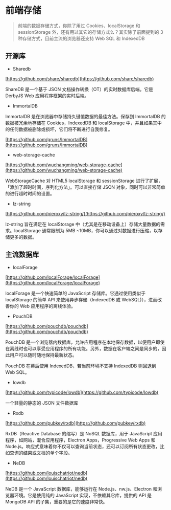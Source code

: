 # 前端存储

> 前端的数据存储方式，你除了用过 Cookies、localStorage 和 sessionStorage 外，还有用过其它的存储方式么？其实除了前面提到的 3 种存储方式，目前主流的浏览器还支持 Web SQL 和 IndexedDB

## 开源库

- Sharedb

[https://github.com/share/sharedb](https://github.com/share/sharedb)

ShareDB 是一个基于 JSON 文档操作转换（OT）的实时数据库后端。它是 DerbyJS Web 应用程序框架的实时后端。

- ImmortalDB

ImmortalDB 是在浏览器中存储持久键值数据的最佳方法。保存到 ImmortalDB 的数据被冗余地存储在 Cookies，IndexedDB 和  localStorage 中，并且如果其中的任何数据被删除或损坏，它们将不断进行自我修复。

[https://github.com/gruns/ImmortalDB](https://github.com/gruns/ImmortalDB)

- web-storage-cache

[https://github.com/wuchangming/web-storage-cache](https://github.com/wuchangming/web-storage-cache)

WebStorageCache 对 HTML5 localStorage 和 sessionStorage 进行了扩展，「添加了超时时间，序列化方法」。可以直接存储 JSON 对象，同时可以非常简单的进行超时时间的设置。

- lz-string

[https://github.com/pieroxy/lz-string/](https://github.com/pieroxy/lz-string/)

lz-string 旨在满足在 localStorage 中（尤其是在移动设备上）存储大量数据的需求。localStorage 通常限制为 5MB ~10MB，你可以通过对数据进行压缩，以存储更多的数据。

## 主流数据库

- localForage

[https://github.com/localForage/localForage](https://github.com/localForage/localForage)

localForage 是一个快速简单的 JavaScript 存储库。它通过使用类似于 localStorage 的简单 API 来使用异步存储（IndexedDB 或 WebSQL)），进而改善你的 Web 应用程序的离线体验。

- PouchDB

[https://github.com/pouchdb/pouchdb](https://github.com/pouchdb/pouchdb)

PouchDB 是一个浏览器内数据库，允许应用程序在本地保存数据，以便用户即使在离线时也可以享受应用程序的所有功能。另外，数据在客户端之间是同步的，因此用户可以随时随地保持最新状态。

PouchDB 在幕后使用 IndexedDB，若当前环境不支持 IndexedDB 则回退到 Web SQL。

- lowdb

[https://github.com/typicode/lowdb](https://github.com/typicode/lowdb)

一个轻量的静态的 JSON 文件数据库

- Rxdb

[https://github.com/pubkey/rxdb](https://github.com/pubkey/rxdb)

RxDB（Reactive Database 的缩写）是 NoSQL 数据库，用于 JavaScript 应用程序，如网站，混合应用程序，Electron Apps，Progressive Web Apps 和 Node.js。响应式意味着你不仅可以查询当前状态，还可以订阅所有状态更改，比如查询的结果或文档的单个字段。

- NeDB

[https://github.com/louischatriot/nedb](https://github.com/louischatriot/nedb)

NeDB 是一个 JavaScript 数据库，能够运行在 Node.js、nw.js、Electron 和浏览器环境。它是使用纯的 JavaScript 实现，不依赖其它库，提供的 API 是 MongoDB API 的子集，重要的是它的速度非常快。
